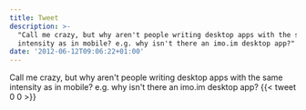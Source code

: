 ```yaml
---
title: Tweet
description: >-
  "Call me crazy, but why aren't people writing desktop apps with the same
  intensity as in mobile? e.g. why isn't there an imo.im desktop app?"
date: '2012-06-12T09:06:22+01:00'
---
```

Call me crazy, but why aren't people writing desktop apps with the same intensity as in mobile? e.g. why isn't there an imo.im desktop app?
      {{< tweet 0 0 >}}
    

